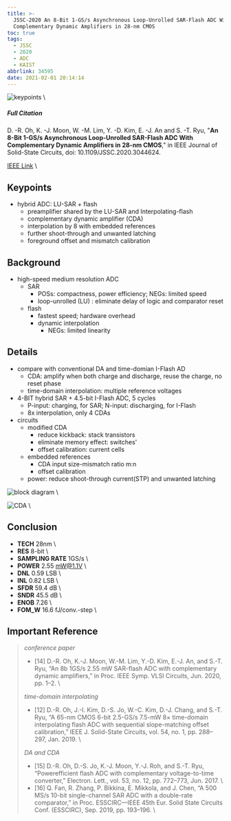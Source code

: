 ```yaml
---
title: >-
  JSSC-2020 An 8-Bit 1-GS/s Asynchronous Loop-Unrolled SAR-Flash ADC With
  Complementary Dynamic Amplifiers in 28-nm CMOS
toc: true
tags:
  - JSSC
  - 2020
  - ADC
  - KAIST
abbrlink: 34595
date: 2021-02-01 20:14:14
---
```


![keypoints](https://api2.mubu.com/v3/document_image/3081f7cd-7998-4ad1-b8e5-f5ec18a88ea3-216525.jpg) \

##### Full Citation

D. -R. Oh, K. -J. Moon, W. -M. Lim, Y. -D. Kim, E. -J. An and S. -T. Ryu, "**An 8-Bit 1-GS/s Asynchronous Loop-Unrolled SAR-Flash ADC With Complementary Dynamic Amplifiers in 28-nm CMOS**," in IEEE Journal of Solid-State Circuits, doi: 10.1109/JSSC.2020.3044624.

[IEEE Link](https://ieeexplore.ieee.org/document/9311408) \

## Keypoints

- hybrid ADC: LU-SAR + flash
  - preamplifier shared by the LU-SAR and Interpolating-flash
  - complementary dynamic amplifier (CDA)
  - interpolation by 8 with embedded references
  - further shoot-through and unwanted latching
  - foreground offset and mismatch calibration

## Background

- high-speed medium resolution ADC
  - SAR
    - POSs: compactness, power efficiency; NEGs: limited speed
    - loop-unrolled (LU) : eliminate delay of logic and comparator reset
  - flash
    - fastest speed; hardware overhead
    - dynamic interpolation
      - NEGs: limited linearity

## Details

- compare with conventional DA and time-domian I-Flash AD
  - CDA: amplify when both charge and discharge, reuse the charge, no reset phase
  - time-domain interpolation: multiple reference voltages
- 4-BIT hybrid SAR + 4.5-bit I-Flash ADC, 5 cycles
  - P-input: charging, for SAR; N-input: discharging, for I-Flash
  - 8x interpolation, only 4 CDAs
- circuits
  - modified CDA
    - reduce kickback: stack transistors
    - eliminate memory effect: switches'
    - offset calibration: current cells
  - embedded references
    - CDA input size-mismatch ratio m:n
    - offset calibration
  - power: reduce shoot-through current(STP) and unwanted latching

![block diagram](https://api2.mubu.com/v3/document_image/18ae0b14-2117-4ca5-9efc-af14b2b5649e-216525.jpg) \

![CDA](https://api2.mubu.com/v3/document_image/5ff94b46-2e9a-4a70-b491-bdbbdef5d5b1-216525.jpg) \

## Conclusion

- **TECH** 28nm \
- **RES** 8-bit \
- **SAMPLING RATE** 1GS/s \ 
- **POWER** 2.55 mW@1.1V \
- **DNL** 0.59 LSB \
- **INL** 0.82 LSB \
- **SFDR** 59.4 dB \
- **SNDR** 45.5 dB \
- **ENOB** 7.26 \
- **FOM_W** 16.6 fJ/conv.-step \

## Important Reference
> *conference paper*
>
> - [14] D.-R. Oh, K.-J. Moon, W.-M. Lim, Y.-D. Kim, E.-J. An, and S.-T. Ryu, “An 8b 1GS/s 2.55 mW SAR-flash ADC with complementary dynamic amplifiers,” in Proc. IEEE Symp. VLSI Circuits, Jun. 2020, pp. 1–2. \
>
> *time-domain interpolating*
>
> - [12] D.-R. Oh, J.-I. Kim, D.-S. Jo, W.-C. Kim, D.-J. Chang, and S.-T. Ryu, “A 65-nm CMOS 6-bit 2.5-GS/s 7.5-mW 8× time-domain interpolating flash ADC with sequential slope-matching offset calibration,” IEEE J. Solid-State Circuits, vol. 54, no. 1, pp. 288–297, Jan. 2019. \
>
> *DA and CDA*
>
> - [15] D.-R. Oh, D.-S. Jo, K.-J. Moon, Y.-J. Roh, and S.-T. Ryu, “Powerefficient flash ADC with complementary voltage-to-time converter,” Electron. Lett., vol. 53, no. 12, pp. 772–773, Jun. 2017. \
> - [16] Q. Fan, R. Zhang, P. Bikkina, E. Mikkola, and J. Chen, “A 500 MS/s 10-bit single-channel SAR ADC with a double-rate comparator,” in Proc. ESSCIRC—IEEE 45th Eur. Solid State Circuits Conf. (ESSCIRC), Sep. 2019, pp. 193–196. \

